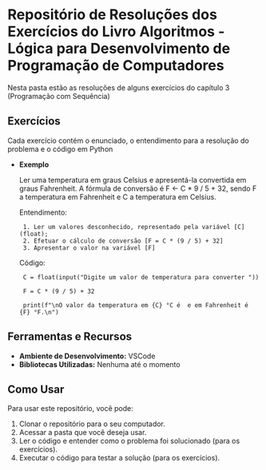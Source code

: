 # Repositório de Resoluções dos Exercícios do Livro Algoritmos - Lógica para Desenvolvimento de Programação de Computadores
Nesta pasta estão as resoluções de alguns exercícios do capítulo 3 (Programação com Sequência)

## Exercícios
Cada exercício contém o enunciado, o entendimento para a resolução do problema e o código em Python
- **Exemplo**

    Ler uma temperatura em graus Celsius e apresentá-la convertida em graus
 Fahrenheit. A fórmula de conversão é F ← C * 9 / 5 + 32, sendo F a
 temperatura em Fahrenheit e C a temperatura em Celsius.

    Entendimento:

       1. Ler um valores desconhecido, representado pela variável [C] (float);
       2. Efetuar o cálculo de conversão [F = C * (9 / 5) + 32]
       3. Apresentar o valor na variável [F]

    Código:

       C = float(input("Digite um valor de temperatura para converter "))

       F = C * (9 / 5) + 32

       print(f"\nO valor da temperatura em {C} °C é  e em Fahrenheit é {F} °F.\n")

## Ferramentas e Recursos
- **Ambiente de Desenvolvimento:** VSCode
- **Bibliotecas Utilizadas:** Nenhuma até o momento


## Como Usar
Para usar este repositório, você pode:
1. Clonar o repositório para o seu computador.
2. Acessar a pasta que você deseja usar.
3. Ler o código e entender como o problema foi solucionado (para os exercícios).
4. Executar o código para testar a solução (para os exercícios).